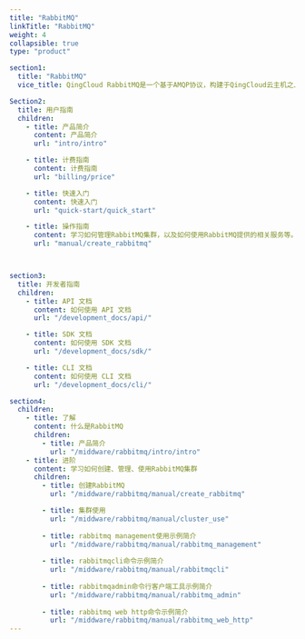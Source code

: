 ```yaml
---
title: "RabbitMQ"
linkTitle: "RabbitMQ"
weight: 4
collapsible: true
type: "product"

section1:
  title: "RabbitMQ"
  vice_title: QingCloud RabbitMQ是一个基于AMQP协议，构建于QingCloud云主机之上的分布式消息队列系统，具有灵活路由、事务、高可用队列、消息排序、可视化管理工具等功能。服务器端用Erlang语言编写，天生具备高可用和高并发的特性。

Section2:
  title: 用户指南
  children:
    - title: 产品简介
      content: 产品简介
      url: "intro/intro"

    - title: 计费指南
      content: 计费指南
      url: "billing/price"

    - title: 快速入门
      content: 快速入门
      url: "quick-start/quick_start"

    - title: 操作指南
      content: 学习如何管理RabbitMQ集群，以及如何使用RabbitMQ提供的相关服务等。
      url: "manual/create_rabbitmq"



section3:
  title: 开发者指南
  children:
    - title: API 文档
      content: 如何使用 API 文档
      url: "/development_docs/api/"

    - title: SDK 文档
      content: 如何使用 SDK 文档
      url: "/development_docs/sdk/"

    - title: CLI 文档
      content: 如何使用 CLI 文档
      url: "/development_docs/cli/"

section4:
  children:
    - title: 了解
      content: 什么是RabbitMQ
      children:
        - title: 产品简介
          url: "/middware/rabbitmq/intro/intro"
    - title: 进阶
      content: 学习如何创建、管理、使用RabbitMQ集群
      children: 
        - title: 创建RabbitMQ
          url: "/middware/rabbitmq/manual/create_rabbitmq"

        - title: 集群使用
          url: "/middware/rabbitmq/manual/cluster_use"
        
        - title: rabbitmq management使用示例简介
          url: "/middware/rabbitmq/manual/rabbitmq_management"
        
        - title: rabbitmqcli命令示例简介
          url: "/middware/rabbitmq/manual/rabbitmqcli"
        
        - title: rabbitmqadmin命令行客户端工具示例简介
          url: "/middware/rabbitmq/manual/rabbitmq_admin"
        
        - title: rabbitmq web http命令示例简介
          url: "/middware/rabbitmq/manual/rabbitmq_web_http"
---
```


